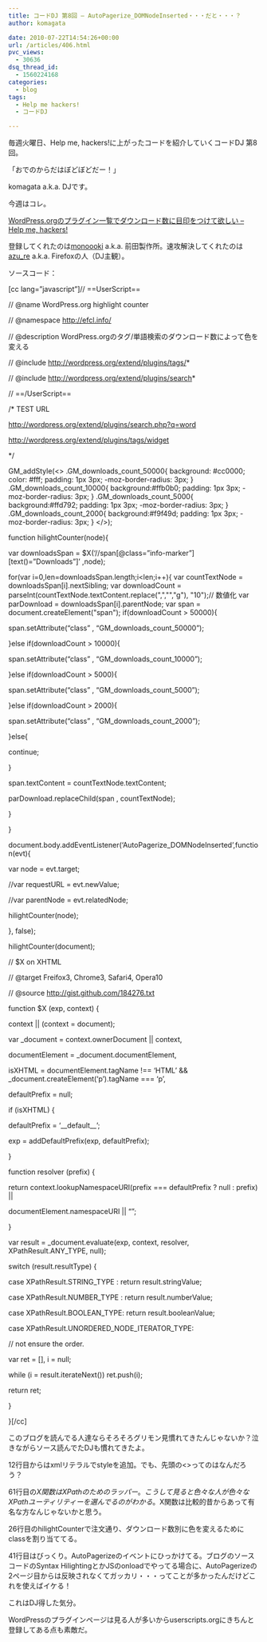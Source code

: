 ```yaml
---
title: コードDJ 第8回 – AutoPagerize_DOMNodeInserted・・・だと・・・？
author: komagata

date: 2010-07-22T14:54:26+00:00
url: /articles/406.html
pvc_views:
  - 30636
dsq_thread_id:
  - 1560224168
categories:
  - blog
tags:
  - Help me hackers!
  - コードDJ

---
```

毎週火曜日、Help me, hackers!に上がったコードを紹介していくコードDJ 第8回。

「おでのからだはぼどぼどだー！」

komagata a.k.a. DJです。

今週はコレ。

[WordPress.orgのプラグイン一覧でダウンロード数に目印をつけて欲しい &#8211; Help me, hackers!][1]

登録してくれたのは[monoooki][2] a.k.a. 前田製作所。速攻解決してくれたのは[azu_re][3] a.k.a. Firefoxの人（DJ主観）。

ソースコード：

[cc lang=&#8221;javascript&#8221;]// ==UserScript==
  
// @name WordPress.org highlight counter
  
// @namespace http://efcl.info/
  
// @description WordPress.orgのタグ/単語検索のダウンロード数によって色を変える
  
// @include http://wordpress.org/extend/plugins/tags/*
  
// @include http://wordpress.org/extend/plugins/search*
  
// ==/UserScript==
  
/* TEST URL
      
http://wordpress.org/extend/plugins/search.php?q=word
      
http://wordpress.org/extend/plugins/tags/widget
  
*/
  
GM_addStyle(<> .GM\_downloads\_count\_50000{ background: #cc0000; color: #fff; padding: 1px 3px; -moz-border-radius: 3px; } .GM\_downloads\_count\_10000{ background:#ffb0b0; padding: 1px 3px; -moz-border-radius: 3px; } .GM\_downloads\_count\_5000{ background:#ffd792; padding: 1px 3px; -moz-border-radius: 3px; } .GM\_downloads\_count\_2000{ background:#f9f49d; padding: 1px 3px; -moz-border-radius: 3px; } </>);
  
function hilightCounter(node){
      
var downloadsSpan = $X(&#8216;//span\[@class=&#8221;info-marker&#8221;\]\[text()=&#8221;Downloads&#8221;\]&#8217; ,node);
      
for(var i=0,len=downloadsSpan.length;i<len;i++){ var countTextNode = downloadsSpan[i].nextSibling; var downloadCount = parseInt(countTextNode.textContent.replace(",","","g"), "10");// 数値化 var parDownload = downloadsSpan[i].parentNode; var span = document.createElement("span"); if(downloadCount > 50000){
              
span.setAttribute(&#8220;class&#8221; , &#8220;GM\_downloads\_count_50000&#8221;);
          
}else if(downloadCount > 10000){
              
span.setAttribute(&#8220;class&#8221; , &#8220;GM\_downloads\_count_10000&#8221;);
          
}else if(downloadCount > 5000){
              
span.setAttribute(&#8220;class&#8221; , &#8220;GM\_downloads\_count_5000&#8221;);
          
}else if(downloadCount > 2000){
              
span.setAttribute(&#8220;class&#8221; , &#8220;GM\_downloads\_count_2000&#8221;);
          
}else{
              
continue;
          
}
          
span.textContent = countTextNode.textContent;
          
parDownload.replaceChild(span , countTextNode);
      
}
  
}

document.body.addEventListener(&#8216;AutoPagerize_DOMNodeInserted&#8217;,function(evt){
      
var node = evt.target;
      
//var requestURL = evt.newValue;
      
//var parentNode = evt.relatedNode;
      
hilightCounter(node);
  
}, false);
  
hilightCounter(document);

// $X on XHTML
  
// @target Freifox3, Chrome3, Safari4, Opera10
  
// @source http://gist.github.com/184276.txt
  
function $X (exp, context) {
	  
context || (context = document);
	  
var _document = context.ownerDocument || context,
	  
documentElement = _document.documentElement,
	  
isXHTML = documentElement.tagName !== &#8216;HTML&#8217; && _document.createElement(&#8216;p&#8217;).tagName === &#8216;p&#8217;,
	  
defaultPrefix = null;
	  
if (isXHTML) {
		  
defaultPrefix = &#8216;\_\_default\_\_&#8217;;
		  
exp = addDefaultPrefix(exp, defaultPrefix);
	  
}
	  
function resolver (prefix) {
		  
return context.lookupNamespaceURI(prefix === defaultPrefix ? null : prefix) ||
			     
documentElement.namespaceURI || &#8220;&#8221;;
	  
}

var result = \_document.evaluate(exp, context, resolver, XPathResult.ANY\_TYPE, null);
	  
switch (result.resultType) {
		  
case XPathResult.STRING_TYPE : return result.stringValue;
		  
case XPathResult.NUMBER_TYPE : return result.numberValue;
		  
case XPathResult.BOOLEAN_TYPE: return result.booleanValue;
		  
case XPathResult.UNORDERED\_NODE\_ITERATOR_TYPE:
			  
// not ensure the order.
			  
var ret = [], i = null;
			  
while (i = result.iterateNext()) ret.push(i);
			  
return ret;
	  
}
  
}[/cc]

このブログを読んでる人達ならそろそろグリモン見慣れてきたんじゃないか？泣きながらソース読んでたDJも慣れてきたよ。

12行目からはxmlリテラルでstyleを追加。でも、先頭の<>ってのはなんだろう？

61行目の$X関数はXPathのためのラッパー。こうして見ると色々な人が色々なXPathユーティリティーを選んでるのがわかる。$X関数は比較的昔からあって有名な方なんじゃないかと思う。

26行目のhilightCounterで注文通り、ダウンロード数別に色を変えるためにclassを割り当ててる。

41行目はびっくり。AutoPagerizeのイベントにひっかけてる。ブログのソースコードのSyntax HilightingとかJSのonloadでやってる場合に、AutoPagerizeの2ページ目からは反映されなくてガッカリ・・・ってことが多かったんだけどこれを使えばイケる！

これはDJ得した気分。

WordPressのプラグインページは見る人が多いからuserscripts.orgにきちんと登録してある点も素敵だ。

 [1]: http://help-me-hackers.com/tasks/105
 [2]: http://help-me-hackers.com/monoooki
 [3]: http://help-me-hackers.com/azu_re